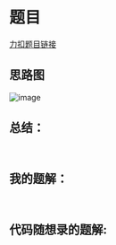 # 题目
[力扣题目链接](https://leetcode-cn.com/problems/implement-queue-using-stacks/)
## 思路图
![image](https://github.com/sumo123456789/DataStructureAndAlgorithm/blob/main/%E9%93%BE%E8%A1%A8/image/ListImage.png)
## 总结：
```


```

## 我的题解：
```


```
## 代码随想录的题解:
```


```
                                     

